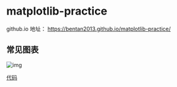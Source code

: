 # matplotlib-practice

github.io 地址： https://bentan2013.github.io/matplotlib-practice/

## 常见图表
![img](http://or45huni1.bkt.clouddn.com/18-6-19/26557776.jpg)

[代码](https://github.com/bentan2013/matplotlib-practice/blob/master/basic_graph_type.py)
